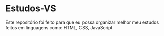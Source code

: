 # Estudos-VS

Este repositório foi feito para que eu possa organizar melhor meu estudos feitos em linguagens como: HTML, CSS, JavaScript
